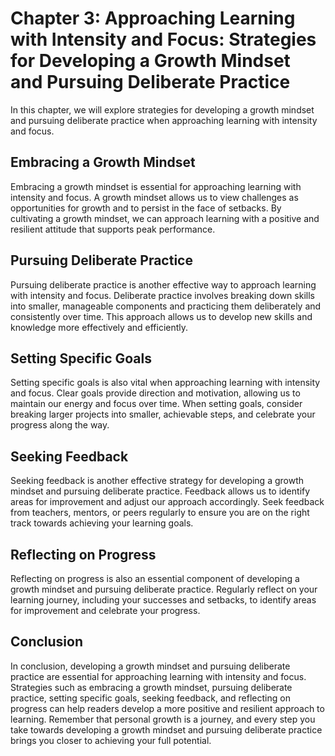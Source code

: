Chapter 3: Approaching Learning with Intensity and Focus: Strategies for Developing a Growth Mindset and Pursuing Deliberate Practice
=====================================================================================================================================

In this chapter, we will explore strategies for developing a growth mindset and pursuing deliberate practice when approaching learning with intensity and focus.

Embracing a Growth Mindset
--------------------------

Embracing a growth mindset is essential for approaching learning with intensity and focus. A growth mindset allows us to view challenges as opportunities for growth and to persist in the face of setbacks. By cultivating a growth mindset, we can approach learning with a positive and resilient attitude that supports peak performance.

Pursuing Deliberate Practice
----------------------------

Pursuing deliberate practice is another effective way to approach learning with intensity and focus. Deliberate practice involves breaking down skills into smaller, manageable components and practicing them deliberately and consistently over time. This approach allows us to develop new skills and knowledge more effectively and efficiently.

Setting Specific Goals
----------------------

Setting specific goals is also vital when approaching learning with intensity and focus. Clear goals provide direction and motivation, allowing us to maintain our energy and focus over time. When setting goals, consider breaking larger projects into smaller, achievable steps, and celebrate your progress along the way.

Seeking Feedback
----------------

Seeking feedback is another effective strategy for developing a growth mindset and pursuing deliberate practice. Feedback allows us to identify areas for improvement and adjust our approach accordingly. Seek feedback from teachers, mentors, or peers regularly to ensure you are on the right track towards achieving your learning goals.

Reflecting on Progress
----------------------

Reflecting on progress is also an essential component of developing a growth mindset and pursuing deliberate practice. Regularly reflect on your learning journey, including your successes and setbacks, to identify areas for improvement and celebrate your progress.

Conclusion
----------

In conclusion, developing a growth mindset and pursuing deliberate practice are essential for approaching learning with intensity and focus. Strategies such as embracing a growth mindset, pursuing deliberate practice, setting specific goals, seeking feedback, and reflecting on progress can help readers develop a more positive and resilient approach to learning. Remember that personal growth is a journey, and every step you take towards developing a growth mindset and pursuing deliberate practice brings you closer to achieving your full potential.
